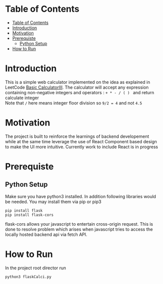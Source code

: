 # Table of Contents
- [Table of Contents](#table-of-contents)
- [Introduction](#introduction)
- [Motivation](#motivation)
- [Prerequiste](#prerequiste)
  - [Python Setup](#python-setup)
- [How to Run](#how-to-run)

# Introduction
This is a simple web calculator implemented on the idea as explained in LeetCode [Basic CalculatorIII](https://leetcode.com/problems/basic-calculator-iii/). The calculator will accept any expression containing non-negative integers and operators : ```+ * - / ( ) ``` and return calculate integer \
Note that `/` here means integer floor division so `9/2 = 4` and not `4.5`

# Motivation
The project is built to reinforce the learnings of backend developement while at the same time leverage the use of React Component based design to make the UI more intuitive. Currently work to include React is in progress

# Prerequiste

## Python Setup
Make sure you have python3 installed. In addition following libraries would be needed. You may install them via pip or pip3
```
pip install flask
pip install flask-cors
```
flask-cors allows your javascript to entertain cross-origin request. This is done to resolve problem which arises when javascript tries to access the locally hosted backend api via fetch API.

# How to Run
In the project root director run
```
python3 flaskCalci.py
```




